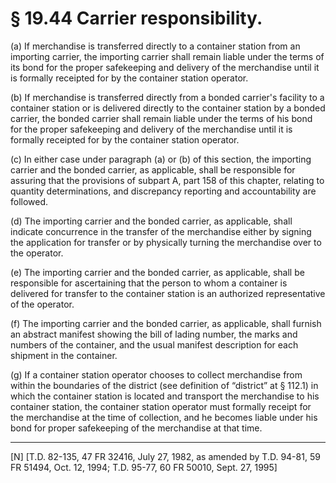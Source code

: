 # § 19.44   Carrier responsibility.

(a) If merchandise is transferred directly to a container station from an importing carrier, the importing carrier shall remain liable under the terms of its bond for the proper safekeeping and delivery of the merchandise until it is formally receipted for by the container station operator.


(b) If merchandise is transferred directly from a bonded carrier's facility to a container station or is delivered directly to the container station by a bonded carrier, the bonded carrier shall remain liable under the terms of his bond for the proper safekeeping and delivery of the merchandise until it is formally receipted for by the container station operator.


(c) In either case under paragraph (a) or (b) of this section, the importing carrier and the bonded carrier, as applicable, shall be responsible for assuring that the provisions of subpart A, part 158 of this chapter, relating to quantity determinations, and discrepancy reporting and accountability are followed.


(d) The importing carrier and the bonded carrier, as applicable, shall indicate concurrence in the transfer of the merchandise either by signing the application for transfer or by physically turning the merchandise over to the operator.


(e) The importing carrier and the bonded carrier, as applicable, shall be responsible for ascertaining that the person to whom a container is delivered for transfer to the container station is an authorized representative of the operator.


(f) The importing carrier and the bonded carrier, as applicable, shall furnish an abstract manifest showing the bill of lading number, the marks and numbers of the container, and the usual manifest description for each shipment in the container.


(g) If a container station operator chooses to collect merchandise from within the boundaries of the district (see definition of “district” at § 112.1) in which the container station is located and transport the merchandise to his container station, the container station operator must formally receipt for the merchandise at the time of collection, and he becomes liable under his bond for proper safekeeping of the merchandise at that time.



---

[N] [T.D. 82-135, 47 FR 32416, July 27, 1982, as amended by T.D. 94-81, 59 FR 51494, Oct. 12, 1994; T.D. 95-77, 60 FR 50010, Sept. 27, 1995]




